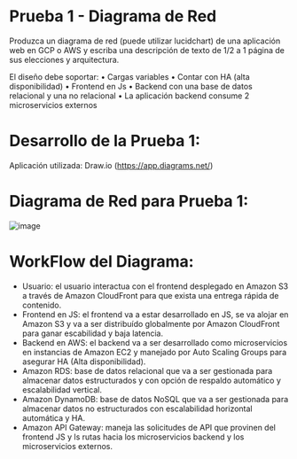 # Prueba 1 - Diagrama de Red
Produzca un diagrama de red (puede utilizar lucidchart) de una aplicación web en GCP o AWS y escriba una descripción de
texto de 1/2 a 1 página de sus elecciones y arquitectura.

El diseño debe soportar:
• Cargas variables
• Contar con HA (alta disponibilidad)
• Frontend en Js
• Backend con una base de datos relacional y una no relacional
• La aplicación backend consume 2 microservicios externos

# Desarrollo de la Prueba 1:
Aplicación utilizada: Draw.io (https://app.diagrams.net/)

# Diagrama de Red para Prueba 1:
![image](https://github.com/frangcalzada/Craftech-Desafio-2024/assets/40276177/c9f59c0a-12fc-4023-80f5-76416fda5ebe)

# WorkFlow del Diagrama:
* Usuario: el usuario interactua con el frontend desplegado en Amazon S3 a través de Amazon CloudFront para que exista una entrega rápida de contenido.
* Frontend en JS: el frontend va a estar desarrollado en JS, se va alojar en Amazon S3 y va a ser distribuído globalmente por Amazon CloudFront para ganar escabilidad y baja latencia.
* Backend en AWS: el backend va a ser desarrollado como microservicios en instancias de Amazon EC2 y manejado por Auto Scaling Groups para asegurar HA (Alta disponibilidad).
* Amazon RDS: base de datos relacional que va a ser gestionada para almacenar datos estructurados y con opción de respaldo automático y escalabilidad vertical.
* Amazon DynamoDB: base de datos NoSQL que va a ser gestionada para almacenar datos no estructurados con escalabilidad horizontal automática y HA.
* Amazon API Gateway: maneja las solicitudes de API que provinen del frontend JS y ls rutas hacia los microservicios backend y los microservicios externos.



